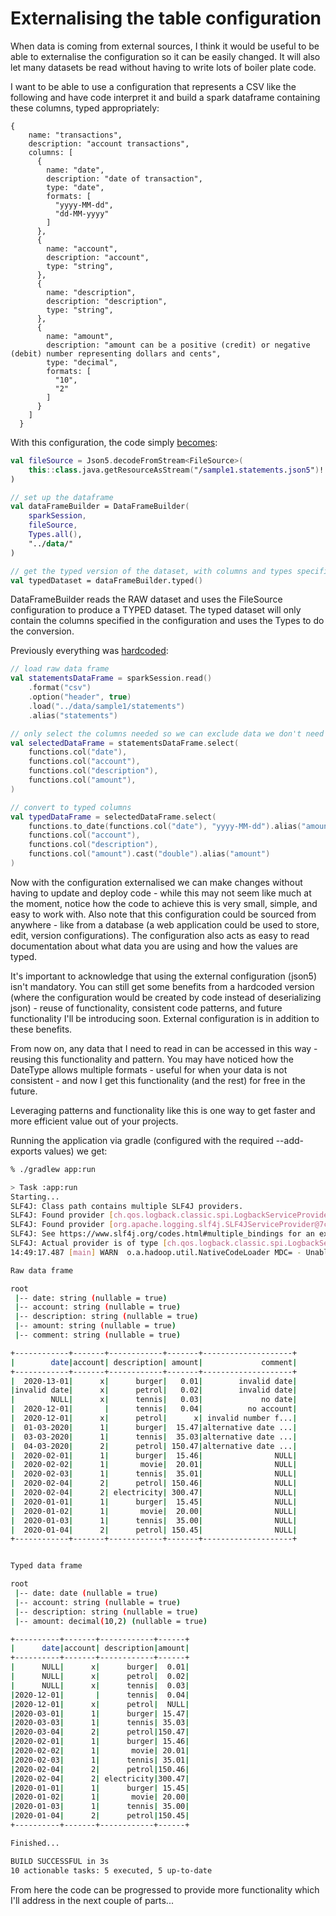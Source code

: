 Externalising the table configuration
====

When data is coming from external sources, I think it would be useful to be able to externalise the configuration so it can be easily changed. It will also let many datasets be read without having to write lots of boiler plate code. 

I want to be able to use a configuration that represents a CSV like the following and have code interpret it and build a spark dataframe containing these columns, typed appropriately:

```
{
    name: "transactions",
    description: "account transactions",
    columns: [
      {
        name: "date",
        description: "date of transaction",
        type: "date",
        formats: [
          "yyyy-MM-dd",
          "dd-MM-yyyy"
        ]
      },
      {
        name: "account",
        description: "account",
        type: "string",
      },
      {
        name: "description",
        description: "description",
        type: "string",
      },
      {
        name: "amount",
        description: "amount can be a positive (credit) or negative (debit) number representing dollars and cents",
        type: "decimal",
        formats: [
          "10",
          "2"
        ]
      }
    ]
  }
```

With this configuration, the code simply [becomes](https://github.com/prule/data-processing-experiment/blob/part-3/app/src/main/kotlin/com/example/dataprocessingexperiment/app/App.kt):

```kotlin
val fileSource = Json5.decodeFromStream<FileSource>(
    this::class.java.getResourceAsStream("/sample1.statements.json5")!!
)

// set up the dataframe
val dataFrameBuilder = DataFrameBuilder(
    sparkSession,
    fileSource,
    Types.all(),
    "../data/"
)

// get the typed version of the dataset, with columns and types specified in config
val typedDataset = dataFrameBuilder.typed()
```
DataFrameBuilder reads the RAW dataset and uses the FileSource configuration to produce a TYPED dataset. The typed dataset will only contain the columns specified in the configuration and uses the Types to do the conversion.


Previously everything was [hardcoded](https://github.com/prule/data-processing-experiment/blob/part-2/spark/src/main/kotlin/com/example/dataprocessingexperiment/spark/Spike1.kt):

```kotlin
// load raw data frame
val statementsDataFrame = sparkSession.read()
    .format("csv")
    .option("header", true)
    .load("../data/sample1/statements")
    .alias("statements")

// only select the columns needed so we can exclude data we don't need here
val selectedDataFrame = statementsDataFrame.select(
    functions.col("date"),
    functions.col("account"),
    functions.col("description"),
    functions.col("amount"),
)

// convert to typed columns
val typedDataFrame = selectedDataFrame.select(
    functions.to_date(functions.col("date"), "yyyy-MM-dd").alias("amount"),
    functions.col("account"),
    functions.col("description"),
    functions.col("amount").cast("double").alias("amount")
)
```

Now with the configuration externalised we can make changes without having to update and deploy code - while this may not seem like much at the moment, notice how the code to achieve this is very small, simple, and easy to work with. Also note that this configuration could be sourced from anywhere - like from a database (a web application could be used to store, edit, version configurations). The configuration also acts as easy to read documentation about what data you are using and how the values are typed.

It's important to acknowledge that using the external configuration (json5) isn't mandatory. You can still get some benefits from a hardcoded version (where the configuration would be created by code instead of deserializing json) - reuse of functionality, consistent code patterns, and future functionality I'll be introducing soon. External configuration is in addition to these benefits.

From now on, any data that I need to read in can be accessed in this way - reusing this functionality and pattern. You may have noticed how the DateType allows multiple formats - useful for when your data is not consistent - and now I get this functionality (and the rest) for free in the future.

Leveraging patterns and functionality like this is one way to get faster and more efficient value out of your projects. 

Running the application via gradle (configured with the required --add-exports values) we get:

```bash
% ./gradlew app:run

> Task :app:run
Starting...
SLF4J: Class path contains multiple SLF4J providers.
SLF4J: Found provider [ch.qos.logback.classic.spi.LogbackServiceProvider@6236eb5f]
SLF4J: Found provider [org.apache.logging.slf4j.SLF4JServiceProvider@7c1e2a9e]
SLF4J: See https://www.slf4j.org/codes.html#multiple_bindings for an explanation.
SLF4J: Actual provider is of type [ch.qos.logback.classic.spi.LogbackServiceProvider@6236eb5f]
14:49:17.487 [main] WARN  o.a.hadoop.util.NativeCodeLoader MDC= - Unable to load native-hadoop library for your platform... using builtin-java classes where applicable

Raw data frame

root
 |-- date: string (nullable = true)
 |-- account: string (nullable = true)
 |-- description: string (nullable = true)
 |-- amount: string (nullable = true)
 |-- comment: string (nullable = true)

+------------+-------+------------+-------+--------------------+
|        date|account| description| amount|             comment|
+------------+-------+------------+-------+--------------------+
|  2020-13-01|      x|      burger|   0.01|        invalid date|
|invalid date|      x|      petrol|   0.02|        invalid date|
|        NULL|      x|      tennis|   0.03|             no date|
|  2020-12-01|       |      tennis|   0.04|          no account|
|  2020-12-01|      x|      petrol|      x| invalid number f...|
|  01-03-2020|      1|      burger|  15.47|alternative date ...|
|  03-03-2020|      1|      tennis|  35.03|alternative date ...|
|  04-03-2020|      2|      petrol| 150.47|alternative date ...|
|  2020-02-01|      1|      burger|  15.46|                NULL|
|  2020-02-02|      1|       movie|  20.01|                NULL|
|  2020-02-03|      1|      tennis|  35.01|                NULL|
|  2020-02-04|      2|      petrol| 150.46|                NULL|
|  2020-02-04|      2| electricity| 300.47|                NULL|
|  2020-01-01|      1|      burger|  15.45|                NULL|
|  2020-01-02|      1|       movie|  20.00|                NULL|
|  2020-01-03|      1|      tennis|  35.00|                NULL|
|  2020-01-04|      2|      petrol| 150.45|                NULL|
+------------+-------+------------+-------+--------------------+


Typed data frame

root
 |-- date: date (nullable = true)
 |-- account: string (nullable = true)
 |-- description: string (nullable = true)
 |-- amount: decimal(10,2) (nullable = true)

+----------+-------+------------+------+
|      date|account| description|amount|
+----------+-------+------------+------+
|      NULL|      x|      burger|  0.01|
|      NULL|      x|      petrol|  0.02|
|      NULL|      x|      tennis|  0.03|
|2020-12-01|       |      tennis|  0.04|
|2020-12-01|      x|      petrol|  NULL|
|2020-03-01|      1|      burger| 15.47|
|2020-03-03|      1|      tennis| 35.03|
|2020-03-04|      2|      petrol|150.47|
|2020-02-01|      1|      burger| 15.46|
|2020-02-02|      1|       movie| 20.01|
|2020-02-03|      1|      tennis| 35.01|
|2020-02-04|      2|      petrol|150.46|
|2020-02-04|      2| electricity|300.47|
|2020-01-01|      1|      burger| 15.45|
|2020-01-02|      1|       movie| 20.00|
|2020-01-03|      1|      tennis| 35.00|
|2020-01-04|      2|      petrol|150.45|
+----------+-------+------------+------+

Finished...

BUILD SUCCESSFUL in 3s
10 actionable tasks: 5 executed, 5 up-to-date
```

From here the code can be progressed to provide more functionality which I'll address in the next couple of parts...